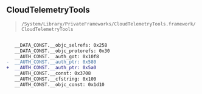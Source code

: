 ## CloudTelemetryTools

> `/System/Library/PrivateFrameworks/CloudTelemetryTools.framework/CloudTelemetryTools`

```diff

   __DATA_CONST.__objc_selrefs: 0x258
   __DATA_CONST.__objc_protorefs: 0x30
   __AUTH_CONST.__auth_got: 0x10f8
-  __AUTH_CONST.__auth_ptr: 0x580
+  __AUTH_CONST.__auth_ptr: 0x5a0
   __AUTH_CONST.__const: 0x3708
   __AUTH_CONST.__cfstring: 0x100
   __AUTH_CONST.__objc_const: 0x1d10

```
